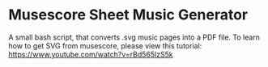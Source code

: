 # Musescore Sheet Music Generator
A small bash script, that converts .svg music pages into a PDF file. To learn how to get SVG from musescore, please view this tutorial: https://www.youtube.com/watch?v=rBd565lzS5k